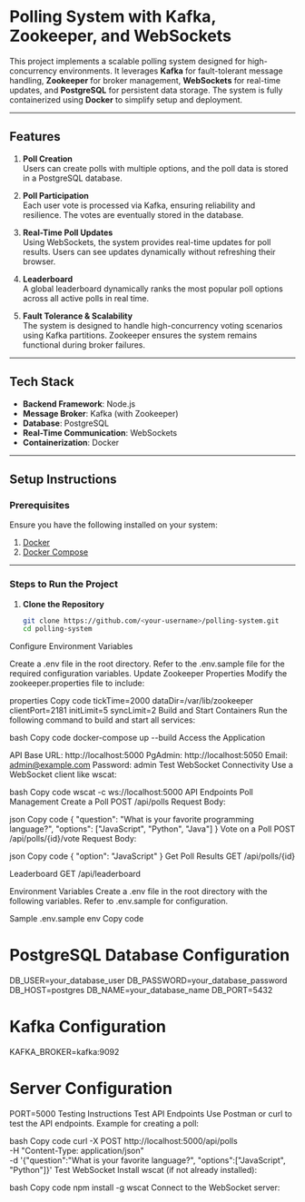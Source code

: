 # **Polling System with Kafka, Zookeeper, and WebSockets**

This project implements a scalable polling system designed for high-concurrency environments. It leverages **Kafka** for fault-tolerant message handling, **Zookeeper** for broker management, **WebSockets** for real-time updates, and **PostgreSQL** for persistent data storage. The system is fully containerized using **Docker** to simplify setup and deployment.

---

## **Features**

1. **Poll Creation**  
   Users can create polls with multiple options, and the poll data is stored in a PostgreSQL database.

2. **Poll Participation**  
   Each user vote is processed via Kafka, ensuring reliability and resilience. The votes are eventually stored in the database.

3. **Real-Time Poll Updates**  
   Using WebSockets, the system provides real-time updates for poll results. Users can see updates dynamically without refreshing their browser.

4. **Leaderboard**  
   A global leaderboard dynamically ranks the most popular poll options across all active polls in real time.

5. **Fault Tolerance & Scalability**  
   The system is designed to handle high-concurrency voting scenarios using Kafka partitions. Zookeeper ensures the system remains functional during broker failures.

---

## **Tech Stack**

- **Backend Framework**: Node.js  
- **Message Broker**: Kafka (with Zookeeper)  
- **Database**: PostgreSQL  
- **Real-Time Communication**: WebSockets  
- **Containerization**: Docker  

---

## **Setup Instructions**

### **Prerequisites**

Ensure you have the following installed on your system:

1. [Docker](https://www.docker.com/)  
2. [Docker Compose](https://docs.docker.com/compose/)  

---

### **Steps to Run the Project**

1. **Clone the Repository**  
   ```bash
   git clone https://github.com/<your-username>/polling-system.git
   cd polling-system
 Configure Environment Variables

Create a .env file in the root directory.
Refer to the .env.sample file for the required configuration variables.
Update Zookeeper Properties
Modify the zookeeper.properties file to include:

properties
Copy code
tickTime=2000
dataDir=/var/lib/zookeeper
clientPort=2181
initLimit=5
syncLimit=2
Build and Start Containers
Run the following command to build and start all services:

bash
Copy code
docker-compose up --build
Access the Application

API Base URL: http://localhost:5000
PgAdmin: http://localhost:5050
Email: admin@example.com
Password: admin
Test WebSocket Connectivity
Use a WebSocket client like wscat:

bash
Copy code
wscat -c ws://localhost:5000
API Endpoints
Poll Management
Create a Poll
POST /api/polls
Request Body:

json
Copy code
{
  "question": "What is your favorite programming language?",
  "options": ["JavaScript", "Python", "Java"]
}
Vote on a Poll
POST /api/polls/{id}/vote
Request Body:

json
Copy code
{
  "option": "JavaScript"
}
Get Poll Results
GET /api/polls/{id}

Leaderboard
GET /api/leaderboard

Environment Variables
Create a .env file in the root directory with the following variables. Refer to .env.sample for configuration.

Sample .env.sample
env
Copy code
# PostgreSQL Database Configuration
DB_USER=your_database_user
DB_PASSWORD=your_database_password
DB_HOST=postgres
DB_NAME=your_database_name
DB_PORT=5432

# Kafka Configuration
KAFKA_BROKER=kafka:9092

# Server Configuration
PORT=5000
Testing Instructions
Test API Endpoints
Use Postman or curl to test the API endpoints.
Example for creating a poll:

bash
Copy code
curl -X POST http://localhost:5000/api/polls \
-H "Content-Type: application/json" \
-d '{"question":"What is your favorite language?", "options":["JavaScript", "Python"]}'
Test WebSocket
Install wscat (if not already installed):

bash
Copy code
npm install -g wscat
Connect to the WebSocket server:



